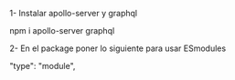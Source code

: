 1- Instalar apollo-server y graphql

npm i apollo-server graphql

2- En el package poner lo siguiente para usar ESmodules

  "type": "module", 
